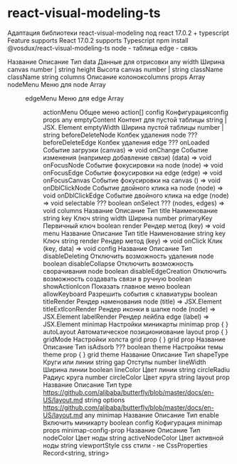 # react-visual-modeling-ts
Адаптация библиотеки react-visual-modeling под react 17.0.2 + typescript 
 Feature
supports React 17.0.2
supports Typescript
npm install @vosdux/react-visual-modeling-ts
node - таблица edge - связь

Название	Описание	Тип
data	Данные для отрисовки	any
width	Ширина canvas	number | string
height	Высота canvas	number | string 
className	className	string
columns	Описание колонокcolumns props	Array<columns>
nodeMenu	Меню для node	Array<menu>
edgeMenu	Меню для edge	Array<menu>
actionMenu	Общее меню	action[]
config	Конфигурацияconfig props	any
emptyContent	Контент для пустой таблицы	string | JSX. Element
emptyWidth	Ширина пустой таблицы	number | string
beforeDeleteNode	Колбек удаления node	???
beforeDeleteEdge	Колбек удаления edge	???
onLoaded	Событие загрузки	(canvas) => void
onChange	Событие изменения (например добавление связи)	(data) => void
onFocusNode	Событие фокусировки на node	(node) => void
onFocusEdge	Событие фокусировки на edge	(edge) => void
onFocusCanvas	Событие фокусировки на canvas	() => void
onDblClickNode	Событие двойного клика на node	(node) => void
onDblClickEdge	Событие двойного клика на edge	(node) => void
selectable	???	boolean
onSelect	???	(nodes, edges) => void
columns
Название	Описание	Тип
title	Наименование	string
key	Ключ	string
width	Ширина	number
primaryKey	Первичный ключ	boolean
render	Рендер метод	(key) => void
menu
Название	Описание	Тип
title	Наименование	string
key	Ключ	string
render	Рендер метод	(key) => void
onClick	Клик	(key, data) => void
config
Название	Описание	Тип
disableDeleting	Отключить возможность удаления node	boolean
disableCollapse	Отключить возможность сворачивания node	boolean
disableEdgeCreation	Отключить возможность создавать связи в ручную	boolean
showActionIcon	Показать главное меню	boolean
allowKeyboard	Разрешить события с клавиатуры	boolean
titleRender	Рендер наменования node	(title) => JSX.Element
titleExtIconRender	Рендер иконки в шапке node	(node) => JSX.Element
labelRender	Рендер лейбла edge	(label) => JSX.Element
minimap	Настройки миникарты	minimap prop { }
autoLayout	Автоматическое позициониование	layout prop { }
gridMode	Настройки холста	grid prop { }
grid prop
Название	Описание	Тип
isAdsorb	???	boolean
theme	Настройки темы	theme prop { }
grid theme
Название	Описание	Тип
shapeType	Круги или линии	string
gap	Отступы	number
lineWidth	Ширина линии	boolean
lineColor	Цвет линии	string
circleRadiu	Радиус круга	number
circleColor	Цвет круга	string
layout prop
Название	Описание	Тип
type	https://github.com/alibaba/butterfly/blob/master/docs/en-US/layout.md	string
options	https://github.com/alibaba/butterfly/blob/master/docs/en-US/layout.md	any
minimap
Название	Описание	Тип
enable	Включить миникарту	boolean
config	Кофигурация	minimap props
minimap-config-prop
Название	Описание	Тип
nodeColor	Цвет ноды	string
activeNodeColor	Цвет активной ноды	string
viewportStyle	css стили - не CssProperties	Record<string, string>
